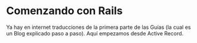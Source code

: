 # Comenzando con Rails

Ya hay en internet traducciones de la primera parte de las Guías \(la cual es un Blog explicado paso a paso\). Aquí empezamos desde Active Record.


